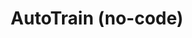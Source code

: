 ---
title: AutoTrain (no-code)
description: Use Argilla, Datasets and Hugging Face AutoTrain with just a few clicks, empowering you to train NLP models easily without writing a single line of code.
links:
  - linkText: Tutorial
    linkLink: https://www.argilla.io/blog/argilla-meets-autotrain/
  - linkText: AutoTrain UI
    linkLink: https://argilla-argilla-streamlit-customs.hf.space/autotrain-project
---